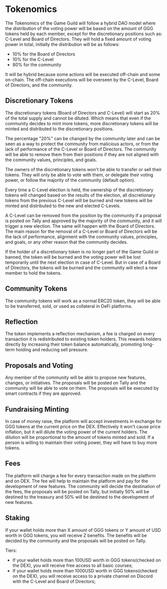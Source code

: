 # Tokenomics

The Tokenomics of the Game Guild will follow a hybrid DAO model where the distribution of the voting power will be based on the amount of GGG tokens held by each member, except for the discretionary positions such as: C-Level and Board of Directors. They will hold a fixed amount of voting power in total, initially the distribution will be as follows:

- 10% for the Board of Directors
- 10% for the C-Level
- 80% for the community

It will be hybrid because some actions will be executed off-chain and some on-chain. The off-chain executions will be overseen by the C-Level, Board of Directors, and the community.

## Discretionary Tokens

The discretionary tokens (Board of Directors and C-Level) will start as 20% of the total supply and cannot be diluted. Which means that even if the community decides to mint more tokens, more discretionary tokens will be minted and distributed to the discretionary positions.

The percentage "20%" can be changed by the community later and can be seen as a way to protect the community from malicious actors, or from the lack of performance of the C-Level or Board of Directors. The community will be able to remove them from their positions if they are not aligned with the community values, principles, and goals.

The owners of the discretionary tokens won't be able to transfer or sell their tokens. They will only be able to vote with them, or delegate their voting power, or follow the majority of the community (default option).

Every time a C-Level election is held, the ownership of the discretionary tokens will changed based on the results of the election, all discretionary tokens from the previous C-Level will be burned and new tokens will be minted and distributed to the new and elected C-Levels.

A C-Level can be removed from the position by the community if a proposal is posted on Tally and approved by the majority of the community, and it will trigger a new election. The same will happen with the Board of Directors. The main reason for the removal of a C-Level or Board of Directors will be the lack of performance, alignment with the community values, principles, and goals, or any other reason that the community decides.

If the holder of a discretionary token is no longer part of the Game Guild or banned, the token will be burned and the voting power will be lost temporarily until the next election in case of C-Level. But in case of a Board of Directors, the tokens will be burned and the community will elect a new member to hold the tokens.

## Community Tokens

The community tokens will work as a normal ERC20 token, they will be able to be transferred, sold, or used as collateral in DeFi platforms.

## Reflection

The token implements a reflection mechanism, a fee is charged on every transaction it is redistributed to existing token holders. This rewards holders directly by increasing their token balance automatically, promoting long-term holding and reducing sell pressure.

## Proposals and Voting

Any member of the community will be able to propose new features, changes, or initiatives. The proposals will be posted on Tally and the community will be able to vote on them. The proposals will be executed by smart contracts if they are approved.

## Fundraising Minting

In case of money raise, the platform will accept investments in exchange for GGG tokens at the current price on the DEX. Effectively it won't cause price inflation, but it will dilute the voting power of the current holders. The dilution will be proportional to the amount of tokens minted and sold. If a person is willing to maintain their voting power, they will have to buy more tokens.

## Fees

The platform will charge a fee for every transaction made on the platform and on DEX. The fee will help to maintain the platform and pay for the development of new features. The community will decide the destination of the fees, the proposals will be posted on Tally, but initially 50% will be destined to the treasury and 50% will be destined to the development of new features. 

## Staking

If your wallet holds more than X amount of GGG tokens or Y amount of USD worth in GGG tokens, you will receive Z benefits. The benefits will be decided by the community and the proposals will be posted on Tally.

Tiers:
 
- If your wallet holds more than 100USD worth in GGG tokens(checked on the DEX), you will receive free access to all basic courses;
- If your wallet holds more than 1000USD worth in GGG tokens(checked on the DEX), you will receive access to a private channel on Discord with the C-Level and Board of Directors;

